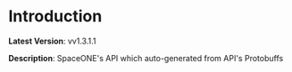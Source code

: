 # Introduction

**Latest Version**: vv1.3.1.1


**Description**: SpaceONE's API which auto-generated from API's Protobuffs


